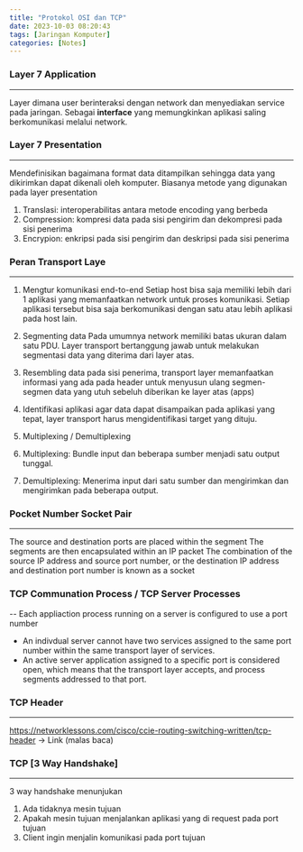 ```yaml
---
title: "Protokol OSI dan TCP"
date: 2023-10-03 08:20:43
tags: [Jaringan Komputer]
categories: [Notes]
---
```


### Layer 7 Application 
---
Layer dimana user berinteraksi dengan network dan menyediakan service pada
jaringan.
Sebagai **interface** yang memungkinkan aplikasi saling berkomunikasi melalui
network.

### Layer 7 Presentation
---
Mendefinisikan bagaimana format data ditampilkan sehingga data yang dikirimkan
dapat dikenali oleh komputer. 
Biasanya metode yang digunakan pada layer presentation
1. Translasi: interoperabilitas antara metode encoding yang berbeda
2. Compression: kompresi data pada sisi pengirim dan dekompresi pada sisi
   penerima
3. Encrypion: enkripsi pada sisi pengirim dan deskripsi pada sisi penerima

### Peran Transport Laye
---
1. Mengtur komunikasi end-to-end
Setiap host bisa saja memiliki lebih dari 1 aplikasi yang memanfaatkan network
untuk proses komunikasi. Setiap aplikasi tersebut bisa saja berkomunikasi
dengan satu atau lebih aplikasi pada host lain.

2. Segmenting data
Pada umumnya network memiliki batas ukuran dalam satu PDU. Layer transport
bertanggung jawab untuk melakukan segmentasi data yang diterima dari layer
atas.

3. Resembling data
pada sisi penerima, transport layer memanfaatkan informasi yang ada pada header
untuk menyusun ulang segmen-segmen data yang utuh sebeluh diberikan ke layer
atas (apps)

4. Identifikasi aplikasi
agar data dapat disampaikan pada aplikasi yang tepat, layer transport harus
mengidentifikasi target yang dituju.

5. Multiplexing / Demultiplexing
1. Multiplexing: Bundle input dan beberapa sumber menjadi satu output tunggal.
2. Demultiplexing: Menerima input dari satu sumber dan mengirimkan dan
   mengirimkan pada beberapa output. 

### Pocket Number Socket Pair
---
The source and destination ports are placed within the segment
The segments are then encapsulated within an IP packet
The combination of the source IP address and source port number, or the
destination IP address and destination port number is known as a socket

### TCP Communation Process / TCP Server Processes
--
Each appliaction process running on a server is configured to use a port
number
- An indivdual server cannot have two services assigned to the same port number
    within the same transport layer of services.
- An active server application assigned to a specific port is considered open,
    which means that the transport layer accepts, and process segments
    addressed to that port.

### TCP Header
---
https://networklessons.com/cisco/ccie-routing-switching-written/tcp-header ->
Link (malas baca)

### TCP [3 Way Handshake]
---
3 way handshake menunjukan
1. Ada tidaknya mesin tujuan
2. Apakah mesin tujuan menjalankan aplikasi yang di request pada port tujuan
3. Client ingin menjalin komunikasi pada port tujuan
